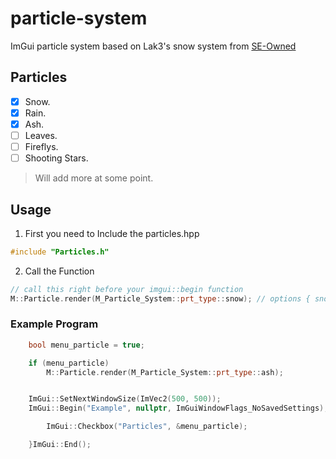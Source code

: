 # particle-system

ImGui particle system based on Lak3's snow system from [SE-Owned](https://www.unknowncheats.me/forum/team-fortress-2-a/436430-seowned-featured-cheat.html) 






## Particles
- [x] Snow.
- [x] Rain.
- [x] Ash.
- [ ] Leaves.
- [ ] Fireflys.
- [ ] Shooting Stars.
> Will add more at some point.


## Usage
1. First you need to Include the particles.hpp
```cpp
#include "Particles.h"
```

2. Call the Function
```cpp
// call this right before your imgui::begin function 
M::Particle.render(M_Particle_System::prt_type::snow); // options { snow, rain, ash }
```

### Example Program

```cpp
	bool menu_particle = true;

	if (menu_particle)
		M::Particle.render(M_Particle_System::prt_type::ash);


	ImGui::SetNextWindowSize(ImVec2(500, 500));
	ImGui::Begin("Example", nullptr, ImGuiWindowFlags_NoSavedSettings); {

		ImGui::Checkbox("Particles", &menu_particle);

	}ImGui::End();
```

